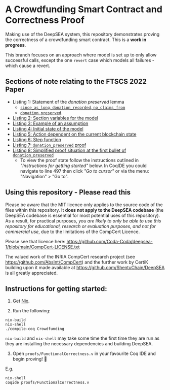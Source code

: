 # A Crowdfunding Smart Contract and Correctness Proof

Making use of the DeepSEA system, this repository demonstrates proving the correctness of a crowdfunding smart contract. This is a **work in progress**.

This branch focuses on an approach where model is set up to only allow successful calls, except the one `revert` case which models all failures - which cause a revert.

## Sections of note relating to the FTSCS 2022 Paper
 - Listing 1: Statement of the _donation preserved_ lemma
   - [`since_as_long`, `donation_recorded`, `no_claims_from`](https://github.com/Coda-Coda/Crowdfunding/blob/FTSCS-2022/proofs/FunctionalCorrectness.v#L352)
   - [`donation_preserved`](https://github.com/Coda-Coda/Crowdfunding/blob/FTSCS-2022/proofs/FunctionalCorrectness.v#L481).
- [Listing 2: Section variables for the model](https://github.com/Coda-Coda/Crowdfunding/blob/FTSCS-2022/proofs/FunctionalCorrectness.v#L72)
- [Listing 3: Example of an assumption](https://github.com/Coda-Coda/Crowdfunding/blob/FTSCS-2022/proofs/FunctionalCorrectness.v#L95)
- [Listing 4: Initial state of the model](https://github.com/Coda-Coda/Crowdfunding/blob/FTSCS-2022/proofs/FunctionalCorrectness.v#L80)
- [Listing 5: Action dependent on the current blockchain state](https://github.com/Coda-Coda/Crowdfunding/blob/FTSCS-2022/proofs/FunctionalCorrectness.v#L182)
- [Listing 6: Step function](https://github.com/Coda-Coda/Crowdfunding/blob/FTSCS-2022/proofs/FunctionalCorrectness.v#L212)
- [Listing 7: `donation_preserved` proof](https://github.com/Coda-Coda/Crowdfunding/blob/FTSCS-2022/proofs/FunctionalCorrectness.v#L481)
- [Listing 8: Simplified proof situation at the first bullet of `donation_preserved`](https://github.com/Coda-Coda/Crowdfunding/blob/FTSCS-2022/proofs/FunctionalCorrectness.v#L497)
  - To view the proof state follow the instructions outlined in _"Instructions for getting started"_ below. In CoqIDE you could navigate to line 497 then click _"Go to cursor"_ or via the menu: "Navigation" > "Go to".

## Using this repository - Please read this

Please be aware that the MIT licence only applies to the source code of the files within this repository. It **does not apply to the DeepSEA codebase** (the DeepSEA codebase is essential for most potential uses of this repository). As a result, for practical purposes, _you are likely to only be able to use this repository for educational, research or evaluation purposes, and not for commercial use_, due to the limitations of the CompCert Licence.

Please see that licence here:
  https://github.com/Coda-Coda/deepsea-1/blob/main/CompCert-LICENSE.txt

The valued work of the INRIA CompCert research project (see 
https://github.com/AbsInt/CompCert) and the further work by CertiK 
building upon it made available at https://github.com/ShentuChain/DeepSEA is
all greatly appreciated.

## Instructions for getting started:

1. Get [Nix](https://nixos.org/download.html).

2. Run the following:
```
nix-build
nix-shell
./compile-coq Crowdfunding
```
`nix-build` and `nix-shell` may take some time the first time they are run as they are installing the necessary dependencies and building DeepSEA.

3. Open `proofs/FunctionalCorrectness.v` in your favourite Coq IDE and begin proving! 🐔

E.g.
```
nix-shell
coqide proofs/FunctionalCorrectness.v
```